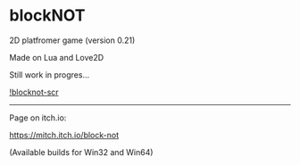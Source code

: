 # blockNOT
2D platfromer game
(version 0.21)

Made on Lua and Love2D

Still work in progres...

[!blocknot-scr](/blocknot-scr.gif)

------
Page on itch.io:

https://mitch.itch.io/block-not

(Available builds for Win32 and Win64)

